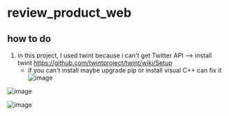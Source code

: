 # review_product_web

## how to do

1. in this project, I used twint because i can't get Twitter API --> install twint https://github.com/twintproject/twint/wiki/Setup 
    * if you can't install maybe upgrade pip or install visual C++ can fix it
     ![image](https://user-images.githubusercontent.com/78832408/219311056-8c6537f6-9b7c-461f-b4f4-e360313ff5e4.png)





![image](https://user-images.githubusercontent.com/78832408/219096665-1b0706af-45c4-467d-ac3c-3d6514200733.png)


![image](https://user-images.githubusercontent.com/78832408/219310666-18d6977d-aff3-485a-8fa5-2e350d84fab2.png)
